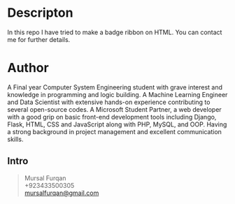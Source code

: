 # Descripton
In this repo I have tried to make a badge ribbon on HTML. You can contact me for further details.
# Author
A Final year Computer System Engineering student with grave interest and knowledge in programming and logic building. A Machine Learning Engineer and Data Scientist with extensive hands-on experience contributing to several open-source codes. A Microsoft Student Partner, a web developer with a good grip on basic front-end development tools including Django, Flask, HTML, CSS and JavaScript along with PHP, MySQL, and OOP. Having a strong background in project management and excellent communication skills.
## Intro
> Mursal Furqan  <br />
> +923433500305  <br />
> mursalfurqan@gmail.com
